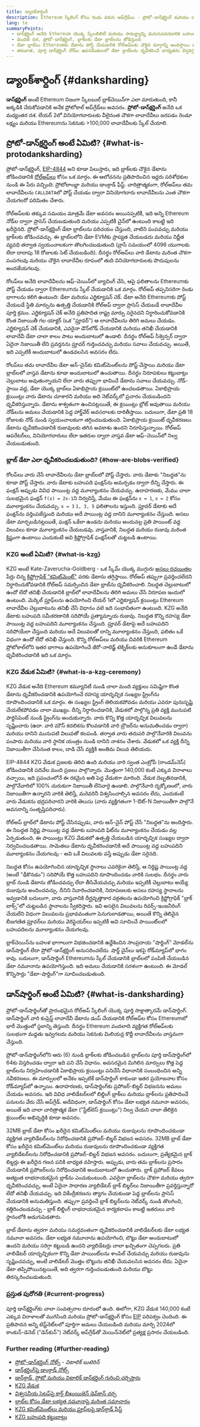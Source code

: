 ```yaml
---
title: డ్యాoక్‌శార్దింగ్
description: Ethereum స్కేలింగ్ కోసం రెండు వరుస అప్‌గ్రేడ్‌లు - ప్రోటో-డాన్‌క్షర్డింగ్‌ మరియు డాన్‌క్షర్డింగ్‌ గురించి తెలుసుకోండి.
lang: te
summaryPoints:
  - డాన్‌క్షర్డింగ్‌ అనేది Ethereum యొక్క స్కేలబిలిటీ మరియు సామర్థ్యాన్ని మెరుగుపరచడానికి బహుళ-దశల అప్‌గ్రేడ్.
  - మొదటి దశ, ప్రోటో-డాన్‌క్షర్డింగ్‌, బ్లాక్‌లకు డేటా బ్లాబ్‌లను జోడిస్తుంది
  - డేటా బ్లాబ్‌లు Ethereumకు డేటాను పోస్ట్ చేయడానికి రోల్‌అప్‌లకు చౌకైన మార్గాన్ని అందిస్తాయి మరియు ఆ ఖర్చులను వినియోగదారులకు తక్కువ లావాదేవీల రుసుము రూపంలో బదిలీ చేయవచ్చు.
  - తరువాత, పూర్తి డాన్‌క్షర్డింగ్‌ నోడ్‌ల ఉపసమితులలో డేటా బ్లాబ్‌లను ధృవీకరించే బాధ్యతను విస్తరిస్తుంది, Ethereumను సెకనుకు 100,000 కంటే ఎక్కువ లావాదేవీలకు స్కేల్ చేస్తుంది.
---
```


# డ్యాoక్‌శార్దింగ్ {#danksharding}

**డాన్‌క్షర్డింగ్‌** అంటే Ethereum నిజంగా స్కేలబుల్ బ్లాక్‌చెయిన్‌గా ఎలా మారుతుంది, కానీ అక్కడికి చేరుకోవడానికి అనేక ప్రోటోకాల్ అప్‌గ్రేడ్‌లు అవసరం. **ప్రోటో-డాన్‌క్షర్డింగ్‌** అనేది ఒక మధ్యంతర దశ. లేయర్ 2లో వినియోగదారులకు వీలైనంత చౌకగా లావాదేవీలు జరపడం రెండూ లక్ష్యం మరియు Ethereumను సెకనుకు >100,000 లావాదేవీలకు స్కేల్ చేయాలి.

## ప్రోటో-డాన్‌క్షర్డింగ్‌ అంటే ఏమిటి? {#what-is-protodanksharding}

ప్రోటో-డాన్‌క్షర్డింగ్‌, [EIP-4844](https://eips.ethereum.org/EIPS/eip-4844) అని కూడా పిలుస్తారు, ఇది బ్లాక్‌లకు చౌకైన డేటాను జోడించడానికి [రోల్‌అప్‌లు](/layer-2/#rollups) కోసం ఒక మార్గం. ఈ ఆలోచనను ప్రతిపాదించిన ఇద్దరు పరిశోధకుల నుండి ఈ పేరు వచ్చింది: ప్రోటోలాంబ్డా మరియు డాంక్రాడ్ ఫీస్ట్. చారిత్రాత్మకంగా, రోల్‌అప్‌లు తమ లావాదేవీలను `CALLDATA`లో పోస్ట్ చేయడం ద్వారా వినియోగదారు లావాదేవీలను ఎంత చౌకగా చేయగలరో పరిమితం చేశారు.

రోల్‌అప్‌లకు తక్కువ సమయం మాత్రమే డేటా అవసరం అయినప్పటికీ, ఇది అన్ని Ethereum నోడ్‌ల ద్వారా ప్రాసెస్ చేయబడుతుంది మరియు ఎప్పటికీ చైన్‌లో ఉంటుంది కాబట్టి ఇది ఖరీదైనది. ప్రోటో-డాన్‌క్షర్డింగ్‌ డేటా బ్లాబ్‌లను పరిచయం చేస్తుంది, వాటిని పంపవచ్చు మరియు బ్లాక్‌లకు జోడించవచ్చు. ఈ బ్లాబ్‌లలోని డేటా EVMకు ప్రాప్యత చేయబడదు మరియు నిర్ణీత వ్యవధి తర్వాత స్వయంచాలకంగా తొలగించబడుతుంది (వ్రాసే సమయంలో 4096 యుగాలకు లేదా దాదాపు 18 రోజులకు సెట్ చేయబడింది). దీనర్థం రోల్‌అప్‌లు వారి డేటాను మరింత చౌకగా పంపగలవు మరియు చౌకైన లావాదేవీల రూపంలో తుది వినియోగదారులకు పొదుపులను అందజేయగలవు.

<ExpandableCard title="బ్లాబ్‌లు రోల్‌అప్‌లను ఎందుకు చౌకగా చేస్తాయి?" eventCategory="/roadmap/danksharding" eventName="clicked why do blocks make rollups cheaper?">

రోలప్‌లు అనేది లావాదేవీలను ఆఫ్-చెయిన్‌లో బ్యాచింగ్ చేసి, ఆపై ఫలితాలను Ethereumకు పోస్ట్ చేయడం ద్వారా Ethereumను స్కేల్ చేయడానికి ఒక మార్గం. రోల్అప్ తప్పనిసరిగా రెండు భాగాలను కలిగి ఉంటుంది: డేటా మరియు ఎగ్జిక్యూషన్ చెక్. డేటా అనేది Ethereumకు పోస్ట్ చేయబడే స్థితి మార్పును ఉత్పత్తి చేయడానికి రోల్అప్ ద్వారా ప్రాసెస్ చేయబడే లావాదేవీల పూర్తి క్రమం. ఎగ్జిక్యూషన్ చెక్ అనేది ప్రతిపాదిత రాష్ట్ర మార్పు సరైనదని నిర్ధారించుకోవడానికి కొంత నిజాయితీ గల యాక్టర్ (ఒక "ప్రూవర్") ఆ లావాదేవీలను తిరిగి అమలు చేయడం. ఎగ్జిక్యూషన్ చెక్ చేయడానికి, ఎవరైనా డౌన్‌లోడ్ చేయడానికి మరియు తనిఖీ చేయడానికి లావాదేవీ డేటా చాలా కాలం పాటు అందుబాటులో ఉండాలి. దీనర్థం రోల్అప్ సీక్వెన్సర్ ద్వారా ఏదైనా నిజాయితీ లేని ప్రవర్తనను ప్రూవర్ గుర్తించవచ్చు మరియు సవాలు చేయవచ్చు. అయితే, ఇది ఎప్పటికీ అందుబాటులో ఉండవలసిన అవసరం లేదు.

</ExpandableCard>

<ExpandableCard title="బ్లాబ్ డేటాను ఎందుకు తొలగించడం మంచిది?" eventCategory="/roadmap/danksharding" eventName="clicked why is it OK to delete the blob data?">

రోలప్‌లు తమ లావాదేవీల డేటా ఆన్-చైన్‌కు కమిట్‌మెంట్‌లను పోస్ట్ చేస్తాయి మరియు డేటా బ్లాబ్‌లలో వాస్తవ డేటాను కూడా అందుబాటులో ఉంచుతాయి. దీనర్థం నిరూపకులు కట్టుబాట్లు చెల్లుబాటు అవుతున్నాయని లేదా వారు తప్పుగా భావించే డేటాను సవాలు చేయవచ్చు. నోడ్-స్థాయి వద్ద, డేటా యొక్క బ్లాబ్‌లు ఏకాభిప్రాయ క్లయింట్‌లో ఉంచబడతాయి. ఏకాభిప్రాయ క్లయింట్లు వారు డేటాను చూశారని మరియు అది నెట్‌వర్క్‌లో ప్రచారం చేయబడిందని ధృవీకరిస్తున్నారు. డేటాను శాశ్వతంగా ఉంచినట్లయితే, ఈ క్లయింట్లు బ్లోట్ అవుతాయి మరియు నోడ్‌లను అమలు చేయడానికి పెద్ద హార్డ్‌వేర్ అవసరాలకు దారితీస్తాయి. బదులుగా, డేటా ప్రతి 18 రోజులకు నోడ్ నుండి స్వయంచాలకంగా తగ్గించబడుతుంది. ఏకాభిప్రాయ క్లయింట్ ధృవీకరణలు డేటాను ధృవీకరించడానికి రుజువులకు తగిన అవకాశం ఉందని నిరూపిస్తున్నాయి. రోల్‌అప్ ఆపరేటర్‌లు, వినియోగదారులు లేదా ఇతరుల ద్వారా వాస్తవ డేటా ఆఫ్-చెయిన్‌లో నిల్వ చేయబడుతుంది.

</ExpandableCard>

### బ్లాబ్ డేటా ఎలా ధృవీకరించబడుతుంది? {#how-are-blobs-verified}

రోలప్‌లు వారు చేసే లావాదేవీలను డేటా బ్లాబ్‌లలో పోస్ట్ చేస్తారు. వారు డేటాకు "నిబద్ధత"ను కూడా పోస్ట్ చేస్తారు. వారు డేటాకు బహుపది ఫంక్షన్‌ను అమర్చడం ద్వారా దీన్ని చేస్తారు. ఈ ఫంక్షన్ అప్పుడు వివిధ పాయింట్ల వద్ద మూల్యాంకనం చేయవచ్చు. ఉదాహరణకు, మేము చాలా సులభమైన ఫంక్షన్ `f(x) = 2x-1`ని నిర్వచిస్తే, మేము ఈ ఫంక్షన్‌ను `x = 1`, `x = 2` కోసం మూల్యాంకనం చేయవచ్చు. `x = 3` `1, 3, 5` ఫలితాలను ఇస్తుంది. ప్రూవర్ డేటాకు అదే ఫంక్షన్‌ను వర్తింపజేస్తుంది మరియు అదే పాయింట్ల వద్ద దానిని మూల్యాంకనం చేస్తుంది. అసలు డేటా మార్చబడినట్లయితే, ఫంక్షన్ ఒకేలా ఉండదు మరియు అందువల్ల ప్రతి పాయింట్ వద్ద విలువలు కూడా మూల్యాంకనం చేయబడవు. వాస్తవానికి, నిబద్ధత మరియు రుజువు మరింత క్లిష్టంగా ఉంటాయి ఎందుకంటే అవి క్రిప్టోగ్రాఫిక్ ఫంక్షన్‌లతో చుట్టబడి ఉంటాయి.

### KZG అంటే ఏమిటి? {#what-is-kzg}

KZG అంటే Kate-Zaverucha-Goldberg - ఒక స్కీమ్ యొక్క ముగ్గురు [అసలు రచయితల](https://link.springer.com/chapter/10.1007/978-3-642-17373-8_11) పేర్లు చిన్న [క్రిప్టోగ్రాఫిక్ "కమిట్‌మెంట్"](https://dankradfeist.de/ethereum/2020/06/16/kate-polynomial-commitments.html) వరకు డేటాను తగ్గిస్తాయి. రోల్‌అప్ తప్పుగా ప్రవర్తించలేదని నిర్ధారించుకోవడానికి రోల్‌అప్ సమర్పించిన డేటా బ్లాబ్‌ను ధృవీకరించాలి. నిబద్ధత చెల్లుబాటులో ఉందో లేదో తనిఖీ చేయడానికి బ్లాబ్‌లో లావాదేవీలను తిరిగి అమలు చేసే నిరూపణ ఇందులో ఉంటుంది. మెర్కిల్ ప్రూఫ్‌లను ఉపయోగించి లేయర్ 1లో ఎగ్జిక్యూషన్ క్లయింట్లు Ethereum లావాదేవీల చెల్లుబాటును తనిఖీ చేసే విధానం వలె ఇది సంభావితంగా ఉంటుంది. KZG అనేది డేటాకు బహుపది సమీకరణానికి సరిపోయే ప్రత్యామ్నాయ రుజువు. నిబద్ధత కొన్ని రహస్య డేటా పాయింట్ల వద్ద బహుపదిని మూల్యాంకనం చేస్తుంది. ప్రూవర్ డేటాపై అదే బహుపదిని సరిపోయేలా చేస్తుంది మరియు అదే విలువలతో దాన్ని మూల్యాంకనం చేస్తుంది, ఫలితం ఒకే విధంగా ఉందో లేదో తనిఖీ చేస్తుంది. కొన్ని రోల్‌అప్‌లు మరియు చివరికి Ethereum ప్రోటోకాల్‌లోని ఇతర భాగాలు ఉపయోగించే జీరో-నాలెడ్జ్ టెక్నిక్‌లకు అనుకూలంగా ఉండే డేటాను ధృవీకరించడానికి ఇది ఒక మార్గం.

### KZG వేడుక ఏమిటి? {#what-is-a-kzg-ceremony}

KZG వేడుక అనేది Ethereum కమ్యూనిటీ నుండి చాలా మంది వ్యక్తులు సమిష్టిగా కొంత డేటాను ధృవీకరించడానికి ఉపయోగించే రహస్య యాదృచ్ఛిక సంఖ్యల స్ట్రింగ్‌ను రూపొందించడానికి ఒక మార్గం. ఈ సంఖ్యల స్ట్రింగ్ తెలియకపోవడం మరియు ఎవరూ పునఃసృష్టి చేయలేకపోవడం చాలా ముఖ్యం. దీన్ని నిర్ధారించడానికి, వేడుకలో పాల్గొన్న ప్రతి వ్యక్తి మునుపటి పార్టిసిపెంట్ నుండి స్ట్రింగ్‌ను అందుకున్నారు. వారు కొన్ని కొత్త యాదృచ్ఛిక విలువలను సృష్టించారు (ఉదా. వారి మౌస్ కదలికను కొలవడానికి వారి బ్రౌజర్‌ను అనుమతించడం ద్వారా) మరియు దానిని మునుపటి విలువతో కలపండి. తర్వాత వారు తదుపరి పాల్గొనేవారికి విలువను పంపారు మరియు వారి స్థానిక యంత్రం నుండి దానిని నాశనం చేశారు. వేడుకలో ఒక వ్యక్తి దీన్ని నిజాయితీగా చేసినంత కాలం, దాడి చేసే వ్యక్తికి అంతిమ విలువ తెలియదు.

EIP-4844 KZG వేడుక ప్రజలకు తెరిచి ఉంది మరియు వారి స్వంత ఎంట్రోపీ (రాండమ్‌నెస్) జోడించడానికి పదివేల మంది ప్రజలు పాల్గొన్నారు. మొత్తంగా 140,000 కంటే ఎక్కువ విరాళాలు వచ్చాయి, ఇది ప్రపంచంలోనే ఈ రకమైన అతి పెద్ద వేడుకగా మారింది. వేడుక దెబ్బతినడానికి, పాల్గొనేవారిలో 100% చురుకుగా నిజాయితీ లేనివారై ఉండాలి. పాల్గొనేవారి దృక్కోణంలో, వారు నిజాయితీగా ఉన్నారని వారికి తెలిస్తే, మరెవరినీ విశ్వసించాల్సిన అవసరం లేదు, ఎందుకంటే వారు వేడుకను భద్రపరిచారని వారికి తెలుసు (వారు వ్యక్తిగతంగా 1-ఔట్-N నిజాయితీగా పాల్గొనే అవసరాన్ని సంతృప్తిపరిచారు).

<ExpandableCard title="KZG వేడుక నుండి యాదృచ్ఛిక సంఖ్య దేనికి ఉపయోగించబడింది?" eventCategory="/roadmap/danksharding" eventName="clicked why is the random number from the KZG ceremony used for?">

రోల్‌అప్ బ్లాబ్‌లో డేటాను పోస్ట్ చేసినప్పుడు, వారు ఆన్-చైన్ పోస్ట్ చేసే "నిబద్ధత"ను అందిస్తారు. ఈ నిబద్ధత నిర్దిష్ట పాయింట్ల వద్ద డేటాకు బహుపది ఫిట్‌ను మూల్యాంకనం చేయడం వల్ల ఏర్పడుతుంది. ఈ పాయింట్లు KZG వేడుకలో ఉత్పత్తి చేయబడిన యాదృచ్ఛిక సంఖ్యల ద్వారా నిర్వచించబడతాయి. సామెతలు డేటాను ధృవీకరించడానికి అదే పాయింట్ల వద్ద బహుపదిని మూల్యాంకనం చేయగలవు - అవి ఒకే విలువలకు వస్తే అప్పుడు డేటా సరైనది.

</ExpandableCard>

<ExpandableCard title="KZG యాదృచ్ఛిక డేటా ఎందుకు రహస్యంగా ఉండాలి?" eventCategory="/roadmap/danksharding" eventName="clicked why does the KZG random data have to stay secret?">

నిబద్ధత కోసం ఉపయోగించిన యాదృచ్ఛిక స్థానాలు ఎవరికైనా తెలిస్తే, ఆ నిర్దిష్ట పాయింట్ల వద్ద (అంటే "ఢీకొనడం") సరిపోయే కొత్త బహుపదిని రూపొందించడం వారికి సులభం. దీనర్థం వారు బ్లాబ్ నుండి డేటాను జోడించవచ్చు లేదా తీసివేయవచ్చు మరియు ఇప్పటికీ చెల్లుబాటు అయ్యే రుజువును అందించవచ్చు. దీనిని నివారించడానికి, నిరూపణలకు అసలు రహస్య స్థానాలను ఇవ్వడానికి బదులుగా, వారు వాస్తవానికి దీర్ఘవృత్తాకార వక్రతలను ఉపయోగించి క్రిప్టోగ్రాఫిక్ "బ్లాక్ బాక్స్"లో చుట్టబడిన స్థానాలను స్వీకరిస్తారు. ఇవి అసలైన విలువలను రివర్స్-ఇంజనీరింగ్ చేయలేని విధంగా విలువలను ప్రభావవంతంగా పెనుగులాడతాయి, అయితే కొన్ని తెలివైన బీజగణిత ప్రూవర్‌లు మరియు వెరిఫైయర్‌లు ఇప్పటికీ అవి సూచించే పాయింట్‌లలో బహుపదిలను మూల్యాంకనం చేయగలవు.

</ExpandableCard>

<Alert variant="warning" className="mb-8">
  బ్లాక్‌చెయిన్‌ను బహుళ భాగాలుగా విభజించడానికి ఉద్దేశించిన సాంప్రదాయ "షార్డింగ్" మోడల్‌ను డాన్‌షార్డింగ్ లేదా ప్రోటో-డాన్‌క్షర్డింగ్‌ అనుసరించలేదు. షార్డ్ చైన్‌లు ఇకపై రోడ్‌మ్యాప్‌లో భాగం కావు. బదులుగా, డాన్‌షార్డింగ్ Ethereumను స్కేల్ చేయడానికి బ్లాబ్‌లలో పంపిణీ చేయబడిన డేటా నమూనాను ఉపయోగిస్తుంది. ఇది అమలు చేయడానికి సరళంగా ఉంటుంది. ఈ మోడల్ కొన్నిసార్లు "డేటా-షార్డింగ్"గా సూచించబడుతుంది.
</Alert>

## డాన్‌షార్డింగ్ అంటే ఏమిటి? {#what-is-danksharding}

ప్రోటో-డాన్‌షార్డింగ్‌తో ప్రారంభమైన రోల్‌అప్ స్కేలింగ్ యొక్క పూర్తి సాక్షాత్కారమే డాన్‌షార్డింగ్. డాన్‌షార్డింగ్ వారి కంప్రెస్డ్ లావాదేవీ డేటాను డంప్ చేయడానికి రోల్‌అప్‌ల కోసం Ethereumలో భారీ మొత్తంలో స్థలాన్ని తెస్తుంది. దీనర్థం Ethereum వందలాది వ్యక్తిగత రోల్‌అప్‌లకు సులభంగా మద్దతు ఇవ్వగలదు మరియు సెకనుకు మిలియన్ల కొద్దీ లావాదేవీలను వాస్తవంగా చేస్తుంది.

ప్రోటో-డాన్‌షార్డింగ్‌లోని ఆరు (6) నుండి బ్లాక్‌లకు జోడించబడిన బ్లాబ్‌లను పూర్తి డాన్‌షార్డింగ్‌లో 64కు విస్తరించడం ద్వారా ఇది పని చేసే విధానం. అవసరమైన మిగిలిన మార్పులు కొత్త పెద్ద బ్లాబ్‌లను నిర్వహించడానికి ఏకాభిప్రాయ క్లయింట్లు పనిచేసే విధానానికి సంబంధించిన అన్ని నవీకరణలు. ఈ మార్పులలో అనేకం ఇప్పటికే డాన్‌షార్డింగ్ కాకుండా ఇతర ప్రయోజనాల కోసం రోడ్‌మ్యాప్‌లో ఉన్నాయి. ఉదాహరణకు, డాన్‌షార్డింగ్‌కు ప్రపోజర్-బిల్డర్ విభజనను అమలు చేయడం అవసరం. ఇది వివిధ వాలిడేటర్‌లలో బిల్డింగ్ బ్లాక్‌లు మరియు బ్లాక్‌లను ప్రతిపాదించే పనులను వేరు చేసే అప్‌గ్రేడ్. అదేవిధంగా, డాన్‌షార్డింగ్ కోసం డేటా లభ్యత నమూనా అవసరం, అయితే ఇది చాలా చారిత్రాత్మక డేటా ("స్టేట్‌లెస్ క్లయింట్లు") నిల్వ చేయని చాలా తేలికైన క్లయింట్‌ల అభివృద్ధికి కూడా అవసరం.

<ExpandableCard title="డాన్‌క్షర్డింగ్‌కు ప్రతిపాదకుడు-బిల్డర్ విభజన ఎందుకు అవసరం?" eventCategory="/roadmap/danksharding" eventName="clicked why does danksharding require proposer-builder separation?">

32MB బ్లాబ్ డేటా కోసం ఖరీదైన కమిట్‌మెంట్‌లు మరియు రుజువులను రూపొందించకుండా వ్యక్తిగత వ్యాలిడేటర్‌లను నిరోధించడానికి ప్రపోజర్-బిల్డర్ విభజన అవసరం. 32MB బ్లాబ్ డేటా కోసం ఖరీదైన కమిట్‌మెంట్‌లు మరియు రుజువులను రూపొందించకుండా వ్యక్తిగత వ్యాలిడేటర్‌లను నిరోధించడానికి ప్రపోజర్-బిల్డర్ విభజన అవసరం. బదులుగా, ప్రత్యేకమైన బ్లాక్ బిల్డర్లు ఈ ఖరీదైన గణన పనికి బాధ్యత వహిస్తారు. అప్పుడు, వారు తమ బ్లాక్‌లను ప్రసారం చేయడానికి ప్రపోజర్‌లను నిరోధించడానికి అందుబాటులో ఉంచుతారు. బ్లాక్ ప్రపోజర్ కేవలం అత్యంత లాభదాయకమైన బ్లాక్‌ను ఎంచుకుంటుంది. ఎవరైనా బ్లాబ్‌లను చౌకగా మరియు త్వరగా ధృవీకరించవచ్చు, అంటే ఏదైనా సాధారణ వ్యాలిడేటర్ బ్లాక్ బిల్డర్‌లు నిజాయితీగా ప్రవర్తిస్తున్నారో లేదో తనిఖీ చేయవచ్చు. ఇది వికేంద్రీకరణను త్యాగం చేయకుండా పెద్ద బ్లాబ్‌లను ప్రాసెస్ చేయడానికి అనుమతిస్తుంది. తప్పుగా ప్రవర్తించే బ్లాక్ బిల్డర్‌లను నెట్‌వర్క్ నుండి తొలగించి, కత్తిరించబడవచ్చు - బ్లాక్ బిల్డింగ్ లాభదాయకమైన కార్యకలాపం కాబట్టి ఇతరులు వారి స్థానంలోకి అడుగుపెడతారు.

</ExpandableCard>

<ExpandableCard title="డాన్‌క్షర్డింగ్‌కు డేటా లభ్యత నమూనా ఎందుకు అవసరం?" eventCategory="/roadmap/danksharding" eventName="clicked why does danksharding require data availability sampling?">

బ్లాబ్ డేటాను త్వరగా మరియు సమర్ధవంతంగా ధృవీకరించడానికి వాలిడేటర్‌లకు డేటా లభ్యత నమూనా అవసరం. డేటా లభ్యత నమూనాను ఉపయోగించి, బొట్టు డేటా అందుబాటులో ఉందని మరియు సరిగ్గా కట్టుబడి ఉందని వ్యాలిడేటర్లు చాలా ఖచ్చితంగా చెప్పగలరు. ప్రతి వాలిడేటర్ యాదృచ్ఛికంగా కొన్ని డేటా పాయింట్‌లను శాంపిల్ చేయవచ్చు మరియు రుజువును సృష్టించవచ్చు, అంటే వాలిడేటర్ మొత్తం బొట్టును తనిఖీ చేయవలసిన అవసరం లేదు. ఏదైనా డేటా తప్పిపోయినట్లయితే, అది త్వరగా గుర్తించబడుతుంది మరియు బొట్టు తిరస్కరించబడుతుంది.

</ExpandableCard>

### ప్రస్తుత పురోగతి {#current-progress}

పూర్తి డాన్‌క్షర్డింగ్‌కు చాలా సంవత్సరాల దూరంలో ఉంది. ఈలోగా, KZG వేడుక 140,000 కంటే ఎక్కువ విరాళాలతో ముగిసింది మరియు ప్రోటో-డాన్‌క్షర్డింగ్‌ కోసం [EIP](https://eips.ethereum.org/EIPS/eip-4844) పరిపక్వం చెందింది. ఈ ప్రతిపాదన అన్ని టెస్ట్‌నెట్‌లలో పూర్తిగా అమలు చేయబడింది మరియు మార్చి 2024లో కాంకున్-డెనెబ్ ("డెన్‌కున్") నెట్‌వర్క్ అప్‌గ్రేడ్‌తో మెయిన్‌నెట్‌లో ప్రత్యక్ష ప్రసారం చేయబడింది.

### Further reading {#further-reading}

- [ప్రోటో-డాన్‌క్షర్డింగ్‌ నోట్స్](https://notes.ethereum.org/@vbuterin/proto_danksharding_faq) - _విటాలిక్ బుటెరిన్_
- [డాన్‌క్షర్డింగ్‌పై డాంక్రాడ్ నోట్స్](https://notes.ethereum.org/@dankrad/new_sharding)
- [డాన్‌క్రాడ్, ప్రోటో మరియు విటాలిక్ డాన్‌క్షర్డింగ్‌ గురించి చర్చిస్తారు](https://www.youtube.com/watch?v=N5p0TB77flM)
- [KZG వేడుక](https://ceremony.ethereum.org/)
- [విశ్వసనీయ సెటప్‌పై కార్ల్ బీఖుయిజెన్ డెవ్‌కాన్ చర్చ](https://archive.devcon.org/archive/watch/6/the-kzg-ceremony-or-how-i-learnt-to-stop-worrying-and-love-trusted-setups/?tab=YouTube)
- [బ్లాబ్‌ల కోసం డేటా లభ్యత నమూనాపై మరింత సమాచారం](https://hackmd.io/@vbuterin/sharding_proposal#ELI5-data-availability-sampling)
- [KZG కమిట్‌మెంట్‌లు మరియు ప్రూఫ్‌లపై డాన్‌క్రాడ్ ఫీస్ట్](https://youtu.be/8L2C6RDMV9Q)
- [KZG బహుపది కట్టుబాట్లు](https://dankradfeist.de/ethereum/2020/06/16/kate-polynomial-commitments.html)
